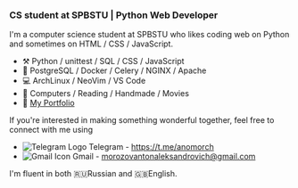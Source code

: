 ### CS student at SPBSTU | Python Web Developer

I'm a computer science student at SPBSTU who likes coding web on Python and sometimes on HTML / CSS / JavaScript. 

- :hammer_and_pick:  Python / unittest / SQL / CSS / JavaScript
- :triangular_ruler: PostgreSQL / Docker / Celery / NGINX / Apache
- :computer: ArchLinux / NeoVim / VS Code
- :tennis: Computers / Reading / Handmade / Movies 
- :green_book: [My Portfolio](https://anomorch.vercel.app/)

If you're interested in making something wonderful together, feel free to connect with me using
- ![Telegram Logo](https://icons.iconarchive.com/icons/froyoshark/enkel/16/Telegram-icon.png) Telegram - https://t.me/anomorch
- ![Gmail Icon](https://icons.iconarchive.com/icons/marcus-roberto/google-play/16/Gmail-icon.png) Gmail - morozovantonaleksandrovich@gmail.com

I'm fluent in both :ru:Russian and :gb:English.
